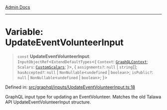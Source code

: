 [Admin Docs](/)

***

# Variable: UpdateEventVolunteerInput

> `const` **UpdateEventVolunteerInput**: `InputObjectRef`\<`ExtendDefaultTypes`\<\{ `Context`: [`GraphQLContext`](../../../context/type-aliases/GraphQLContext.md); `Scalars`: [`CustomScalars`](../../../scalars/type-aliases/CustomScalars.md); \}\>, \{ `assignments?`: `null` \| `string`[]; `hasAccepted?`: `null` \| `NonNullable`\<`undefined` \| `boolean`\>; `isPublic?`: `null` \| `NonNullable`\<`undefined` \| `boolean`\>; \}\>

Defined in: [src/graphql/inputs/UpdateEventVolunteerInput.ts:18](https://github.com/Sourya07/talawa-api/blob/cfbd515d04ffba748b09232a33807f1845dd1878/src/graphql/inputs/UpdateEventVolunteerInput.ts#L18)

GraphQL input type for updating an EventVolunteer.
Matches the old Talawa API UpdateEventVolunteerInput structure.
